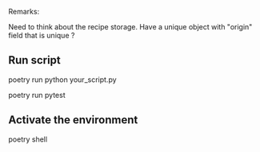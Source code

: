 
Remarks:

Need to think about the recipe storage.
Have a unique object with "origin" field that is unique ? 


## Run script

poetry run python your_script.py

poetry run pytest

## Activate the environment

poetry shell

